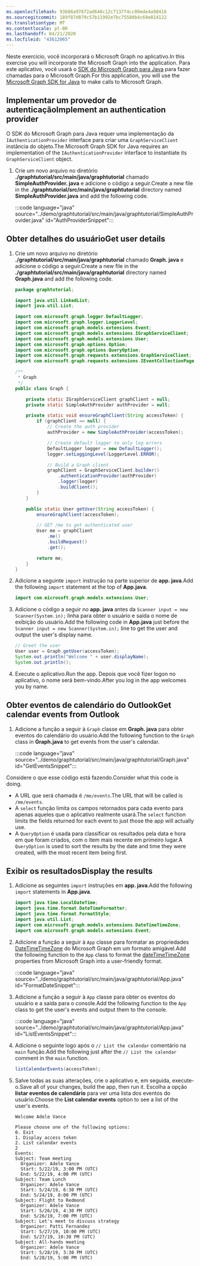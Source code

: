 ```yaml
---
ms.openlocfilehash: 93688a97872ad640c12c7137f4cc09ede4a98416
ms.sourcegitcommit: 189f87d879c57b11992e7bc75580b4c69e014122
ms.translationtype: MT
ms.contentlocale: pt-BR
ms.lasthandoff: 04/21/2020
ms.locfileid: "43612065"
---
```

<!-- markdownlint-disable MD002 MD041 -->

<span data-ttu-id="84b9f-101">Neste exercício, você incorporará o Microsoft Graph no aplicativo.</span><span class="sxs-lookup"><span data-stu-id="84b9f-101">In this exercise you will incorporate the Microsoft Graph into the application.</span></span> <span data-ttu-id="84b9f-102">Para este aplicativo, você usará o [SDK do Microsoft Graph para Java](https://github.com/microsoftgraph/msgraph-sdk-java) para fazer chamadas para o Microsoft Graph.</span><span class="sxs-lookup"><span data-stu-id="84b9f-102">For this application, you will use the [Microsoft Graph SDK for Java](https://github.com/microsoftgraph/msgraph-sdk-java) to make calls to Microsoft Graph.</span></span>

## <a name="implement-an-authentication-provider"></a><span data-ttu-id="84b9f-103">Implementar um provedor de autenticação</span><span class="sxs-lookup"><span data-stu-id="84b9f-103">Implement an authentication provider</span></span>

<span data-ttu-id="84b9f-104">O SDK do Microsoft Graph para Java requer uma implementação da `IAuthenticationProvider` interface para criar uma `GraphServiceClient` instância do objeto.</span><span class="sxs-lookup"><span data-stu-id="84b9f-104">The Microsoft Graph SDK for Java requires an implementation of the `IAuthenticationProvider` interface to instantiate its `GraphServiceClient` object.</span></span>

1. <span data-ttu-id="84b9f-105">Crie um novo arquivo no diretório **./graphtutorial/src/main/java/graphtutorial** chamado **SimpleAuthProvider. java** e adicione o código a seguir.</span><span class="sxs-lookup"><span data-stu-id="84b9f-105">Create a new file in the **./graphtutorial/src/main/java/graphtutorial** directory named **SimpleAuthProvider.java** and add the following code.</span></span>

    :::code language="java" source="../demo/graphtutorial/src/main/java/graphtutorial/SimpleAuthProvider.java" id="AuthProviderSnippet":::

## <a name="get-user-details"></a><span data-ttu-id="84b9f-106">Obter detalhes do usuário</span><span class="sxs-lookup"><span data-stu-id="84b9f-106">Get user details</span></span>

1. <span data-ttu-id="84b9f-107">Crie um novo arquivo no diretório **./graphtutorial/src/main/java/graphtutorial** chamado **Graph. java** e adicione o código a seguir.</span><span class="sxs-lookup"><span data-stu-id="84b9f-107">Create a new file in the **./graphtutorial/src/main/java/graphtutorial** directory named **Graph.java** and add the following code.</span></span>

    ```java
    package graphtutorial;

    import java.util.LinkedList;
    import java.util.List;

    import com.microsoft.graph.logger.DefaultLogger;
    import com.microsoft.graph.logger.LoggerLevel;
    import com.microsoft.graph.models.extensions.Event;
    import com.microsoft.graph.models.extensions.IGraphServiceClient;
    import com.microsoft.graph.models.extensions.User;
    import com.microsoft.graph.options.Option;
    import com.microsoft.graph.options.QueryOption;
    import com.microsoft.graph.requests.extensions.GraphServiceClient;
    import com.microsoft.graph.requests.extensions.IEventCollectionPage;

    /**
     * Graph
     */
    public class Graph {

        private static IGraphServiceClient graphClient = null;
        private static SimpleAuthProvider authProvider = null;

        private static void ensureGraphClient(String accessToken) {
            if (graphClient == null) {
                // Create the auth provider
                authProvider = new SimpleAuthProvider(accessToken);

                // Create default logger to only log errors
                DefaultLogger logger = new DefaultLogger();
                logger.setLoggingLevel(LoggerLevel.ERROR);

                // Build a Graph client
                graphClient = GraphServiceClient.builder()
                    .authenticationProvider(authProvider)
                    .logger(logger)
                    .buildClient();
            }
        }

        public static User getUser(String accessToken) {
            ensureGraphClient(accessToken);

            // GET /me to get authenticated user
            User me = graphClient
                .me()
                .buildRequest()
                .get();

            return me;
        }
    }
    ```

1. <span data-ttu-id="84b9f-108">Adicione a seguinte `import` instrução na parte superior de **app. java**.</span><span class="sxs-lookup"><span data-stu-id="84b9f-108">Add the following `import` statement at the top of **App.java**.</span></span>

    ```java
    import com.microsoft.graph.models.extensions.User;
    ```

1. <span data-ttu-id="84b9f-109">Adicione o código a seguir no **app. java** antes da `Scanner input = new Scanner(System.in);` linha para obter o usuário e saída o nome de exibição do usuário.</span><span class="sxs-lookup"><span data-stu-id="84b9f-109">Add the following code in **App.java** just before the `Scanner input = new Scanner(System.in);` line to get the user and output the user's display name.</span></span>

    ```java
    // Greet the user
    User user = Graph.getUser(accessToken);
    System.out.println("Welcome " + user.displayName);
    System.out.println();
    ```

1. <span data-ttu-id="84b9f-110">Execute o aplicativo.</span><span class="sxs-lookup"><span data-stu-id="84b9f-110">Run the app.</span></span> <span data-ttu-id="84b9f-111">Depois que você fizer logon no aplicativo, o nome será bem-vindo.</span><span class="sxs-lookup"><span data-stu-id="84b9f-111">After you log in the app welcomes you by name.</span></span>

## <a name="get-calendar-events-from-outlook"></a><span data-ttu-id="84b9f-112">Obter eventos de calendário do Outlook</span><span class="sxs-lookup"><span data-stu-id="84b9f-112">Get calendar events from Outlook</span></span>

1. <span data-ttu-id="84b9f-113">Adicione a função a seguir à `Graph` classe em **Graph. java** para obter eventos do calendário do usuário.</span><span class="sxs-lookup"><span data-stu-id="84b9f-113">Add the following function to the `Graph` class in **Graph.java** to get events from the user's calendar.</span></span>

    :::code language="java" source="../demo/graphtutorial/src/main/java/graphtutorial/Graph.java" id="GetEventsSnippet":::

<span data-ttu-id="84b9f-114">Considere o que esse código está fazendo.</span><span class="sxs-lookup"><span data-stu-id="84b9f-114">Consider what this code is doing.</span></span>

- <span data-ttu-id="84b9f-115">A URL que será chamada é `/me/events`.</span><span class="sxs-lookup"><span data-stu-id="84b9f-115">The URL that will be called is `/me/events`.</span></span>
- <span data-ttu-id="84b9f-116">A `select` função limita os campos retornados para cada evento para apenas aqueles que o aplicativo realmente usará.</span><span class="sxs-lookup"><span data-stu-id="84b9f-116">The `select` function limits the fields returned for each event to just those the app will actually use.</span></span>
- <span data-ttu-id="84b9f-117">A `QueryOption` é usada para classificar os resultados pela data e hora em que foram criados, com o item mais recente em primeiro lugar.</span><span class="sxs-lookup"><span data-stu-id="84b9f-117">A `QueryOption` is used to sort the results by the date and time they were created, with the most recent item being first.</span></span>

## <a name="display-the-results"></a><span data-ttu-id="84b9f-118">Exibir os resultados</span><span class="sxs-lookup"><span data-stu-id="84b9f-118">Display the results</span></span>

1. <span data-ttu-id="84b9f-119">Adicione as seguintes `import` instruções em **app. java**.</span><span class="sxs-lookup"><span data-stu-id="84b9f-119">Add the following `import` statements in **App.java**.</span></span>

    ```java
    import java.time.LocalDateTime;
    import java.time.format.DateTimeFormatter;
    import java.time.format.FormatStyle;
    import java.util.List;
    import com.microsoft.graph.models.extensions.DateTimeTimeZone;
    import com.microsoft.graph.models.extensions.Event;
    ```

1. <span data-ttu-id="84b9f-120">Adicione a função a seguir à `App` classe para formatar as propriedades [DateTimeTimeZone](/graph/api/resources/datetimetimezone?view=graph-rest-1.0) do Microsoft Graph em um formato amigável.</span><span class="sxs-lookup"><span data-stu-id="84b9f-120">Add the following function to the `App` class to format the [dateTimeTimeZone](/graph/api/resources/datetimetimezone?view=graph-rest-1.0) properties from Microsoft Graph into a user-friendly format.</span></span>

    :::code language="java" source="../demo/graphtutorial/src/main/java/graphtutorial/App.java" id="FormatDateSnippet":::

1. <span data-ttu-id="84b9f-121">Adicione a função a seguir à `App` classe para obter os eventos do usuário e a saída para o console.</span><span class="sxs-lookup"><span data-stu-id="84b9f-121">Add the following function to the `App` class to get the user's events and output them to the console.</span></span>

    :::code language="java" source="../demo/graphtutorial/src/main/java/graphtutorial/App.java" id="ListEventsSnippet":::

1. <span data-ttu-id="84b9f-122">Adicione o seguinte logo após o `// List the calendar` comentário na `main` função.</span><span class="sxs-lookup"><span data-stu-id="84b9f-122">Add the following just after the `// List the calendar` comment in the `main` function.</span></span>

    ```java
    listCalendarEvents(accessToken);
    ```

1. <span data-ttu-id="84b9f-123">Salve todas as suas alterações, crie o aplicativo e, em seguida, execute-o.</span><span class="sxs-lookup"><span data-stu-id="84b9f-123">Save all of your changes, build the app, then run it.</span></span> <span data-ttu-id="84b9f-124">Escolha a opção **listar eventos de calendário** para ver uma lista dos eventos do usuário.</span><span class="sxs-lookup"><span data-stu-id="84b9f-124">Choose the **List calendar events** option to see a list of the user's events.</span></span>

    ```Shell
    Welcome Adele Vance

    Please choose one of the following options:
    0. Exit
    1. Display access token
    2. List calendar events
    2
    Events:
    Subject: Team meeting
      Organizer: Adele Vance
      Start: 5/22/19, 3:00 PM (UTC)
      End: 5/22/19, 4:00 PM (UTC)
    Subject: Team Lunch
      Organizer: Adele Vance
      Start: 5/24/19, 6:30 PM (UTC)
      End: 5/24/19, 8:00 PM (UTC)
    Subject: Flight to Redmond
      Organizer: Adele Vance
      Start: 5/26/19, 4:30 PM (UTC)
      End: 5/26/19, 7:00 PM (UTC)
    Subject: Let's meet to discuss strategy
      Organizer: Patti Fernandez
      Start: 5/27/19, 10:00 PM (UTC)
      End: 5/27/19, 10:30 PM (UTC)
    Subject: All-hands meeting
      Organizer: Adele Vance
      Start: 5/28/19, 3:30 PM (UTC)
      End: 5/28/19, 5:00 PM (UTC)
    ```
